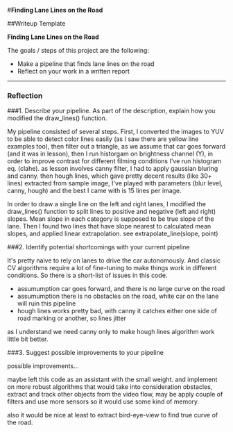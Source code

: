 #**Finding Lane Lines on the Road** 

##Writeup Template

**Finding Lane Lines on the Road**

The goals / steps of this project are the following:
* Make a pipeline that finds lane lines on the road
* Reflect on your work in a written report

---

### Reflection

###1. Describe your pipeline. As part of the description, explain how you modified the draw_lines() function.

My pipeline consisted of several steps. First, I converted the images to YUV to be able to detect color lines easily (as I saw there are yellow line examples too), then filter out a triangle, as we assume that car goes forward (and it was in lesson), 
then I run historgam on brightness channel (Y), in order to improve contrast for different filming conditions I've run histogram eq. (clahe).
as lesson involves canny filter, I had to apply gaussian bluring and canny. then hough lines, which gave pretty decent results (like 30+ lines) extracted from sample image, I've played with parameters (blur level, canny, hough) and the best I came with is 15 lines per image. 

In order to draw a single line on the left and right lanes, I modified the draw_lines() function to split lines to positive and negative (left and right) slopes. Mean slope in each category is supposed to be true slope of the lane. Then I found two lines that have slope nearest to calculated mean slopes, and applied linear extrapolation. see extrapolate_line(slope, point) 


###2. Identify potential shortcomings with your current pipeline


It's pretty naive to rely on lanes to drive the car autonomously. And classic CV algorithms require a lot of fine-tuning to make things work in different conditions. So there is a short-list of issues in this code. 

* assumumption car goes forward, and there is no large curve on the road 
* assumumption there is no obstacles on the road, white car on the lane will ruin this pipeline
* hough lines works pretty bad, with canny it catches either one side of road marking or another, so lines jitter

as I understand we need canny only to make hough lines algorithm work little bit better.

###3. Suggest possible improvements to your pipeline

possible improvements... 

maybe left this code as an assistant with the small weight. and implement on more robust algorithms that would take into consideration obstacles, extract and track other objects from the video flow, 
may be apply couple of filters and use more sensors so it would use some kind of memory.

also it would be nice at least to extract bird-eye-view to find true curve of the road. 

